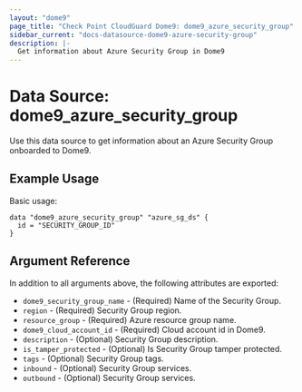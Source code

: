```yaml
---
layout: "dome9"
page_title: "Check Point CloudGuard Dome9: dome9_azure_security_group"
sidebar_current: "docs-datasource-dome9-azure-security-group"
description: |-
  Get information about Azure Security Group in Dome9
---
```


# Data Source: dome9_azure_security_group

Use this data source to get information about an Azure Security Group onboarded to Dome9.

## Example Usage

Basic usage:

```hcl
data "dome9_azure_security_group" "azure_sg_ds" {
  id = "SECURITY_GROUP_ID"
}

```

## Argument Reference
In addition to all arguments above, the following attributes are exported:

* `dome9_security_group_name` - (Required) Name of the Security Group.
* `region` - (Required) Security Group region.
* `resource_group` - (Required) Azure resource group name.
* `dome9_cloud_account_id` - (Required) Cloud account id in Dome9.
* `description` - (Optional) Security Group description.
* `is_tamper_protected` - (Optional) Is Security Group tamper protected.
* `tags` - (Optional) Security Group tags.
* `inbound` - (Optional) Security Group services.
* `outbound` - (Optional) Security Group services.
